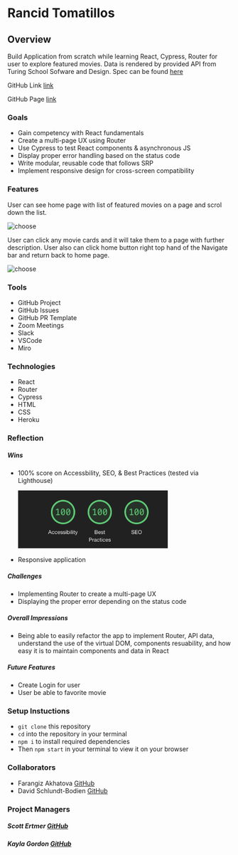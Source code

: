 # Rancid Tomatillos

## Overview
Build Application from scratch while learning React, Cypress, Router for user to explore featured movies. Data is rendered by provided API from Turing School Sofware and Design. Spec can be found [here](https://frontend.turing.edu/projects/module-3/rancid-tomatillos-v3.html)

GitHub Link [link](https://github.com/Fakhatova/Rancid-Tomatillos)

GitHub Page [link]()

### Goals 
- Gain competency with React fundamentals
- Create a multi-page UX using Router
- Use Cypress to test React components & asynchronous JS
- Display proper error handling based on the status code
- Write modular, reusable code that follows SRP
- Implement responsive design for cross-screen compatibility


### Features 

User can see home page with list of featured movies on a page and scrol down the list.

![choose](/cypress/Assets/recording.gif)

User can click any movie cards and it will take them to a page with further description. User also can click home button right top hand of the Navigate bar and return back to home page.

![choose](/cypress/Assets/recording-1.gif)


### Tools
- GitHub Project
- GitHub Issues
- GitHub PR Template
- Zoom Meetings 
- Slack 
- VSCode
- Miro 


### Technologies 
- React
- Router
- Cypress
- HTML
- CSS
- Heroku

### Reflection
##### Wins
- 100% score on Accessbility, SEO, & Best Practices (tested via Lighthouse)

     <td>
          <img src="/src/Assets/Screenshot 2021-09-03 at 2.23.08 PM.png" alt="SEO score"
          width="" height="130" />
     </td>

- Responsive application
##### Challenges
- Implementing Router to create a multi-page UX
- Displaying the proper error depending on the status code
##### Overall Impressions
- Being able to easily refactor the app to implement Router, API data, understand the use of the virtual DOM, components resuability, and how easy it is to maintain components and data in React
##### Future Features
- Create Login for user
- User be able to favorite movie

### Setup Instuctions
- `git clone` this repository
- `cd` into the repository in your terminal
- `npm i` to install required dependencies
- Then `npm start` in your terminal to view it on your browser

### Collaborators 
- Farangiz Akhatova [GitHub](https://github.com/Fakhatova)
- David Schlundt-Bodien [GitHub](https://github.com/Davidschlundtbodien)


### Project Managers 
  ##### Scott Ertmer [GitHub](https://github.com/sertmer)

  ##### Kayla Gordon [GitHub](https://github.com/kaylagordon)

